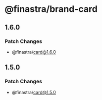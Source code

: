 # @finastra/brand-card

## 1.6.0

### Patch Changes

- @finastra/card@1.6.0

## 1.5.0

### Patch Changes

- @finastra/card@1.5.0
